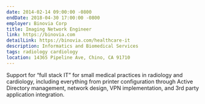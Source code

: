 ```yaml
---
date: 2014-02-14 09:00:00 -0800
endDate: 2018-04-30 17:00:00 -0800
employer: Binovia Corp
title: Imaging Network Engineer
link: https://binovia.com
detailLink: https://binovia.com/healthcare-it
description: Informatics and Biomedical Services
tags: radiology cardiology
location: 14365 Pipeline Ave, Chino, CA 91710
---
```

Support for “full stack IT” for small medical practices in radiology and cardiology, including everything from printer configuration through Active Directory management, network design, VPN implementation, and 3rd party application integration.
